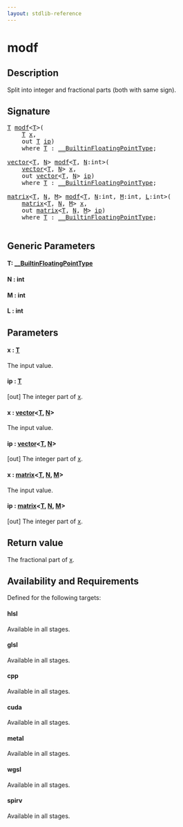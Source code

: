 ```yaml
---
layout: stdlib-reference
---
```


# modf

## Description

Split into integer and fractional parts (both with same sign).



## Signature 

<pre>
<a href="modf.md#typeparam-T" class="code_type">T</a> <a href="modf.md">modf</a>&lt;<a href="modf.md#typeparam-T" class="code_type">T</a>&gt;(
    <a href="modf.md#typeparam-T" class="code_type">T</a> <a href="modf.md#decl-x" class="code_param">x</a>,
    <span class="code_keyword">out</span> <a href="modf.md#typeparam-T" class="code_type">T</a> <a href="modf.md#decl-ip" class="code_param">ip</a>)
    <span class='code_keyword'>where</span> <a href="modf.md#typeparam-T" class="code_type">T</a> : <a href="../interfaces/0_builtinfloatingpointtype-029hm/index.md" class="code_type">__BuiltinFloatingPointType</a>;

<a href="../types/vector/index.md" class="code_type">vector</a>&lt;<a href="modf.md#typeparam-T" class="code_type">T</a>, <a href="modf.md#decl-N" class="code_var">N</a>&gt; <a href="modf.md">modf</a>&lt;<a href="modf.md#typeparam-T" class="code_type">T</a>, <a href="modf.md#decl-N" class="code_var">N</a>:<span class="code_keyword">int</span>&gt;(
    <a href="../types/vector/index.md" class="code_type">vector</a>&lt;<a href="modf.md#typeparam-T" class="code_type">T</a>, <a href="modf.md#decl-N" class="code_var">N</a>&gt; <a href="modf.md#decl-x" class="code_param">x</a>,
    <span class="code_keyword">out</span> <a href="../types/vector/index.md" class="code_type">vector</a>&lt;<a href="modf.md#typeparam-T" class="code_type">T</a>, <a href="modf.md#decl-N" class="code_var">N</a>&gt; <a href="modf.md#decl-ip" class="code_param">ip</a>)
    <span class='code_keyword'>where</span> <a href="modf.md#typeparam-T" class="code_type">T</a> : <a href="../interfaces/0_builtinfloatingpointtype-029hm/index.md" class="code_type">__BuiltinFloatingPointType</a>;

<a href="../types/matrix/index.md" class="code_type">matrix</a>&lt;<a href="modf.md#typeparam-T" class="code_type">T</a>, <a href="modf.md#decl-N" class="code_var">N</a>, <a href="modf.md#decl-M" class="code_var">M</a>&gt; <a href="modf.md">modf</a>&lt;<a href="modf.md#typeparam-T" class="code_type">T</a>, <a href="modf.md#decl-N" class="code_var">N</a>:<span class="code_keyword">int</span>, <a href="modf.md#decl-M" class="code_var">M</a>:<span class="code_keyword">int</span>, <a href="modf.md#decl-L" class="code_var">L</a>:<span class="code_keyword">int</span>&gt;(
    <a href="../types/matrix/index.md" class="code_type">matrix</a>&lt;<a href="modf.md#typeparam-T" class="code_type">T</a>, <a href="modf.md#decl-N" class="code_var">N</a>, <a href="modf.md#decl-M" class="code_var">M</a>&gt; <a href="modf.md#decl-x" class="code_param">x</a>,
    <span class="code_keyword">out</span> <a href="../types/matrix/index.md" class="code_type">matrix</a>&lt;<a href="modf.md#typeparam-T" class="code_type">T</a>, <a href="modf.md#decl-N" class="code_var">N</a>, <a href="modf.md#decl-M" class="code_var">M</a>&gt; <a href="modf.md#decl-ip" class="code_param">ip</a>)
    <span class='code_keyword'>where</span> <a href="modf.md#typeparam-T" class="code_type">T</a> : <a href="../interfaces/0_builtinfloatingpointtype-029hm/index.md" class="code_type">__BuiltinFloatingPointType</a>;

</pre>

## Generic Parameters

####  <a id="typeparam-T"></a>T: [\_\_BuiltinFloatingPointType](../interfaces/0_builtinfloatingpointtype-029hm/index.md)
####  <a id="decl-N"></a>N  : int
####  <a id="decl-M"></a>M  : int
####  <a id="decl-L"></a>L  : int

## Parameters

####  <a id="decl-x"></a>x  : [T](modf.md#typeparam-T)
The input value.

####  <a id="decl-ip"></a>ip  : [T](modf.md#typeparam-T)
\[out\] The integer part of <span class='code'><a href="modf.md#decl-x" class="code_param">x</a></span>.

####  <a id="decl-x"></a>x  : [vector](../types/vector/index.md)\<[T](../types/vector/index.md#typeparam-T), [N](../types/vector/index.md#decl-N)\>
The input value.

####  <a id="decl-ip"></a>ip  : [vector](../types/vector/index.md)\<[T](../types/vector/index.md#typeparam-T), [N](../types/vector/index.md#decl-N)\>
\[out\] The integer part of <span class='code'><a href="modf.md#decl-x" class="code_param">x</a></span>.

####  <a id="decl-x"></a>x  : [matrix](../types/matrix/index.md)\<[T](../types/matrix/t-0.md), [N](../types/matrix/index.md#decl-N), [M](../types/matrix/index.md#decl-M)\>
The input value.

####  <a id="decl-ip"></a>ip  : [matrix](../types/matrix/index.md)\<[T](../types/matrix/t-0.md), [N](../types/matrix/index.md#decl-N), [M](../types/matrix/index.md#decl-M)\>
\[out\] The integer part of <span class='code'><a href="modf.md#decl-x" class="code_param">x</a></span>.


## Return value
The fractional part of <span class='code'><a href="modf.md#decl-x" class="code_param">x</a></span>.


## Availability and Requirements

Defined for the following targets:

#### hlsl
Available in all stages.

#### glsl
Available in all stages.

#### cpp
Available in all stages.

#### cuda
Available in all stages.

#### metal
Available in all stages.

#### wgsl
Available in all stages.

#### spirv
Available in all stages.




<script>
// Fix .md links to .html when on ReadTheDocs
if (window.location.hostname.includes('readthedocs') || 
    window.location.hostname.includes('rtfd.io')) {
  document.addEventListener('DOMContentLoaded', function() {
    const links = document.querySelectorAll('a');
    links.forEach(link => {
      if (link.getAttribute('href') && link.getAttribute('href').endsWith('.md')) {
        link.href = link.href.replace(/\.md($|#|\?)/, '.html$1');
      }
    });
  });
}
</script>
